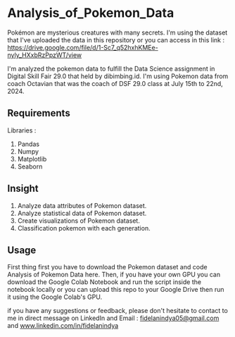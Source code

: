 # Analysis_of_Pokemon_Data

Pokémon are mysterious creatures with many secrets. I'm using the dataset that I've uploaded the data in this repository or you can access in this link : https://drive.google.com/file/d/1-Sc7_q52hxhKMEe-nyly_HXxbRzPpzWT/view 

I'm analyzed the pokemon data to fulfill the Data Science assignment in Digital Skill Fair 29.0 that held by dibimbing.id. I'm using Pokemon data from coach Octavian that was the coach of DSF 29.0 class at July 15th to 22nd, 2024.

## Requirements 
Libraries :
1. Pandas
2. Numpy
3. Matplotlib
4. Seaborn

## Insight 

1. Analyze data attributes of Pokemon dataset.
2. Analyze statistical data of Pokemon dataset.
3. Create visualizations of Pokemon dataset.
4. Classification pokemon with each generation.

## Usage
First thing first you have to download the Pokemon dataset and code Analysis of Pokemon Data here. Then, if you have your own GPU you can download the Google Colab Notebook and run the script inside the notebook locally or you can upload this repo to your Google Drive then run it using the Google Colab's GPU.

if you have any suggestions or feedback, please don't hesitate to contact to me in direct message on LinkedIn and Email : fidelanindya05@gmail.com and www.linkedin.com/in/fidelanindya
